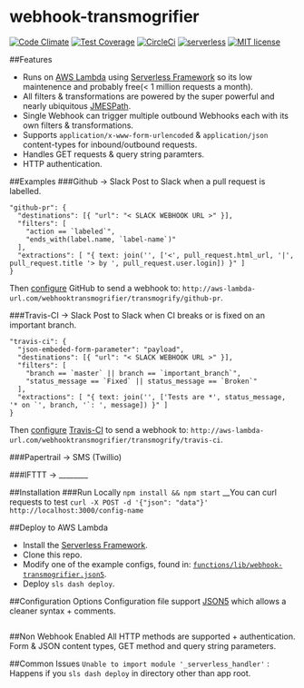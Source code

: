 # webhook-transmogrifier
[![Code Climate](https://codeclimate.com/github/davidhampgonsalves/webhook-transmogrifier/badges/gpa.svg)](https://codeclimate.com/github/davidhampgonsalves/webhook-transmogrifier)
[![Test Coverage](https://codeclimate.com/github/davidhampgonsalves/webhook-transmogrifier/badges/coverage.svg)](https://codeclimate.com/github/davidhampgonsalves/webhook-transmogrifier/coverage)
[![CircleCi](https://circleci.com/gh/davidhampgonsalves/webhook-transmogrifier.svg?style=shield&circle-token=:circle-token)](https://circleci.com/gh/davidhampgonsalves/webhook-transmogrifier)
[![serverless](http://public.serverless.com/badges/v3.svg)](http://www.serverless.com)
[![MIT license](https://img.shields.io/github/license/mashape/apistatus.svg)](https://en.wikipedia.org/wiki/MIT_License)

##Features
* Runs on [AWS Lambda](https://aws.amazon.com/lambda/) using [Serverless Framework](https://github.com/serverless/serverless) so its low maintenence and probably free(< 1 million requests a month).
* All filters & transformations are powered by the super powerful and nearly ubiquitous [JMESPath](https://jmespath.org).
* Single Webhook can trigger multiple outbound Webhooks each with its own filters & transformations.
* Supports `application/x-www-form-urlencoded` & `application/json` content-types for inbound/outbound requests.
* Handles GET requests & query string paramters.
* HTTP authentication.

##Examples
###Github -> Slack
Post to Slack when a pull request is labelled.
```
"github-pr": {
  "destinations": [{ "url": "< SLACK WEBHOOK URL >" }],
  "filters": [
    "action == `labeled`",
    "ends_with(label.name, `label-name`)"
  ],
  "extractions": [ "{ text: join('', ['<', pull_request.html_url, '|', pull_request.title '> by ', pull_request.user.login]) }" ]
}
```
Then [configure](https://developer.github.com/webhooks/) GitHub to send a webhook to: `http://aws-lambda-url.com/webhooktransmogrifier/transmogrify/github-pr`.


###Travis-CI -> Slack
Post to Slack when CI breaks or is fixed on an important branch.
```
"travis-ci": {
  "json-embeded-form-parameter": "payload",
  "destinations": [{ "url": "< SLACK WEBHOOK URL >" }],
  "filters": [
    "branch == `master` || branch == `important_branch`",
    "status_message == `Fixed` || status_message == `Broken`"
  ],
  "extractions": [ "{ text: join('', ['Tests are *', status_message, '* on `', branch, '`: ', message]) }" ]
}
```
Then [configure](https://docs.travis-ci.com/user/notifications/#Webhook-notification) [Travis-CI](https://travis-ci.com/) to send a webhook to: `http://aws-lambda-url.com/webhooktransmogrifier/transmogrify/travis-ci`.

###Papertrail -> SMS (Twillio)

###IFTTT -> ________


##Installation
###Run Locally
`npm install && npm start`
__You can curl requests to test `curl -X POST -d '{"json": "data"}' http://localhost:3000/config-name`

##Deploy to AWS Lambda
* Install the [Serverless Framework](https://github.com/serverless/serverless/).
* Clone this repo.
* Modify one of the example configs, found in: [`functions/lib/webhook-transmogrifier.json5`](functions/lib/webhook-transmografier.json5).
* Deploy `sls dash deploy`.

##Configuration Options
Configuration file support [JSON5](https://github.com/json5/json5) which allows a cleaner syntax + comments.

```

```

##Non Webhook Enabled
All HTTP methods are supported + authentication. Form & JSON content types, GET method and query string parameters.

##Common Issues
`Unable to import module '_serverless_handler'` : Happens if you `sls dash deploy` in directory other than app root.

